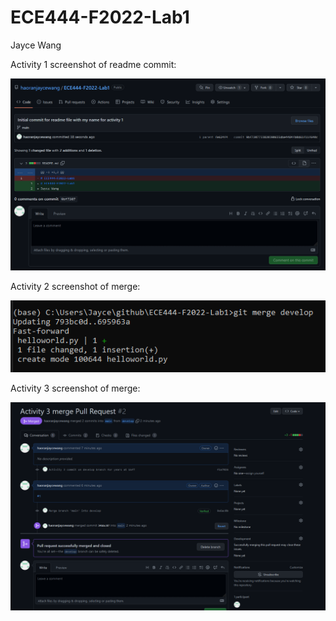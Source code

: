 # ECE444-F2022-Lab1
Jayce Wang

Activity 1 screenshot of readme commit:

![Activity 1 Screenshot](activity1_screenshot.png "Activity 1 Screenshot")

Activity 2 screenshot of merge:

![Activity 2 Screenshot](activity2_screenshot.png "Activity 2 Screenshot")

Activity 3 screenshot of merge:

![Activity 3 Screenshot](activity3_screenshot.png "Activity 3 Screenshot")